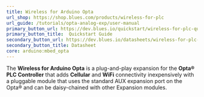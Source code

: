 ```yaml
---
title: Wireless for Arduino Opta
url_shop: https://shop.blues.com/products/wireless-for-plc
url_guide: /tutorials/opta-analog-exp/user-manual
primary_button_url: https://dev.blues.io/quickstart/wireless-for-plc-quickstart/
primary_button_title:  Quickstart Guide
secondary_button_url: https://dev.blues.io/datasheets/wireless-for-plc-datasheet/wireless-for-plc-cellular/
secondary_button_title: Datasheet
core: arduino:mbed_opta
---
```


The **Wireless for Arduino Opta** is a plug-and-play expansion for the **Opta® PLC Controller** that adds **Cellular** and **WiFi** connectivity inexpensively with a pluggable module that uses the standard AUX expansion port on the Opta® and can be daisy-chained with other Expansion modules.